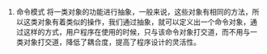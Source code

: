 1. 命令模式
将一类对象的功能进行抽象，一般来说，这些对象有相同的方法，所以这类对象有着类似的操作，我们通过抽象，就可以定义出一个命令对象，通过这样的方式，用户程序在使用的时候，只与该命令对象打交道，而不用与一类对象打交道，降低了耦合度，提高了程序设计的灵活性。

